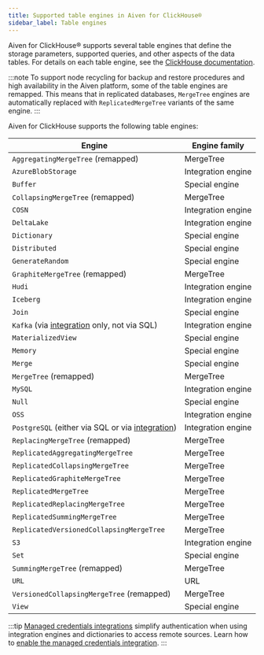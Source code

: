 ```yaml
---
title: Supported table engines in Aiven for ClickHouse®
sidebar_label: Table engines
---
```


Aiven for ClickHouse® supports several table engines that define the storage
parameters, supported queries, and other aspects of the data tables. For
details on each table engine, see the [ClickHouse
documentation](https://clickhouse.com/docs/en/engines/table-engines/).

:::note
To support node recycling for backup and restore procedures and high
availability in the Aiven platform, some of the table engines are
remapped. This means that in replicated databases, `MergeTree` engines
are automatically replaced with `ReplicatedMergeTree` variants of the
same engine.
:::

Aiven for ClickHouse supports the following table engines:

| Engine                                                                                                                | Engine family      |
|-----------------------------------------------------------------------------------------------------------------------|--------------------|
| `AggregatingMergeTree` (remapped)                                                                                     | MergeTree          |
| `AzureBlobStorage`                                                                                                    | Integration engine |
| `Buffer`                                                                                                              | Special engine     |
| `CollapsingMergeTree` (remapped)                                                                                      | MergeTree          |
| `COSN`                                                                                                                | Integration engine |
| `DeltaLake`                                                                                                           | Integration engine |
| `Dictionary`                                                                                                          | Special engine     |
| `Distributed`                                                                                                         | Special engine     |
| `GenerateRandom`                                                                                                      | Special engine     |
| `GraphiteMergeTree` (remapped)                                                                                        | MergeTree          |
| `Hudi`                                                                                                                | Integration engine |
| `Iceberg`                                                                                                             | Integration engine |
| `Join`                                                                                                                | Special engine     |
| `Kafka` (via [integration](/docs/products/clickhouse/howto/integrate-kafka) only, not via SQL)                        | Integration engine |
| `MaterializedView`                                                                                                    | Special engine     |
| `Memory`                                                                                                              | Special engine     |
| `Merge`                                                                                                               | Special engine     |
| `MergeTree` (remapped)                                                                                                | MergeTree          |
| `MySQL`                                                                                                               | Integration engine |
| `Null`                                                                                                                | Special engine     |
| `OSS`                                                                                                                 | Integration engine |
| `PostgreSQL` (either via SQL or via [integration](/docs/products/clickhouse/howto/integrate-postgresql))              | Integration engine |
| `ReplacingMergeTree` (remapped)                                                                                       | MergeTree          |
| `ReplicatedAggregatingMergeTree`                                                                                      | MergeTree          |
| `ReplicatedCollapsingMergeTree`                                                                                       | MergeTree          |
| `ReplicatedGraphiteMergeTree`                                                                                         | MergeTree          |
| `ReplicatedMergeTree`                                                                                                 | MergeTree          |
| `ReplicatedReplacingMergeTree`                                                                                        | MergeTree          |
| `ReplicatedSummingMergeTree`                                                                                          | MergeTree          |
| `ReplicatedVersionedCollapsingMergeTree`                                                                              | MergeTree          |
| `S3`                                                                                                                  | Integration engine |
| `Set`                                                                                                                 | Special engine     |
| `SummingMergeTree` (remapped)                                                                                         | MergeTree          |
| `URL`                                                                                                                 | URL                |
| `VersionedCollapsingMergeTree` (remapped)                                                                             | MergeTree          |
| `View`                                                                                                                | Special engine     |

:::tip
[Managed credentials integrations](/docs/products/clickhouse/concepts/data-integration-overview#managed-credentials-integration)
simplify authentication when using integration engines and dictionaries to access remote
sources.
Learn how to [enable the managed credentials integration](/docs/products/clickhouse/howto/data-service-integration#create-managed-credentials-integrations).
:::
